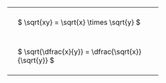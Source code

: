 ---
---

#  
<br>
<style type="text/css">
#T_b7632 th.col_heading {
  text-align: left;
  font-size: 1em;
}
#T_b7632 td {
  text-align: left;
  font-size: 1em;
  padding: 1.5em;
}
#T_b7632_row0_col0, #T_b7632_row1_col0 {
  width: 300px;
  white-space: pre-wrap;
}
</style>
<table id="T_b7632">
  <thead>
  </thead>
  <tbody>
    <tr>
      <td id="T_b7632_row0_col0" class="data row0 col0" >$ \sqrt{xy} = \sqrt{x} \times \sqrt{y} $</td>
    </tr>
    <tr>
      <td id="T_b7632_row1_col0" class="data row1 col0" >$ \sqrt{\dfrac{x}{y}} = \dfrac{\sqrt{x}}{\sqrt{y}} $</td>
    </tr>
  </tbody>
</table>
